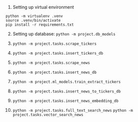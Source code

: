 
1. Setting up virtual environment

```
python -m virtualenv .venv
source .venv/bin/activate
pip install -r requirements.txt
```

2. Setting up database: `python -m project.db_models`

3. `python -m project.tasks.scrape_tickers`

4. `python -m project.tasks.insert_tickers_db`

5. `python -m project.tasks.scrape_news`

6. `python -m project.tasks.insert_news_db`

7. `python -m project.ml_models.train_extract_tickers`

8. `python -m project.tasks.insert_news_to_tickers_db`

9. `python -m project.tasks.insert_news_embedding_db`

10. `python -m project.tasks.full_text_search_news`
`python -m project.tasks.vector_search_news`
